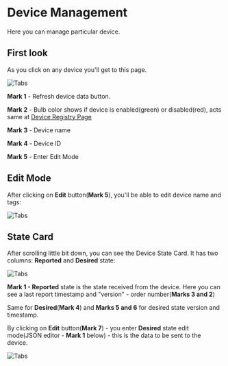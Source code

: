 # Device Management

Here you can manage particular device.

## First look

As you click on any device you'll get to this page.

![Tabs](Images/device-registry/base.jpg?raw=true)

**Mark 1** - Refresh device data button.

**Mark 2** - Bulb color shows if device is enabled(green) or disabled(red), acts same at [Device Registry Page](Devices-Registry-Management-Page.md)

**Mark 3** - Device name

**Mark 4** - Device ID

**Mark 5** - Enter Edit Mode

## Edit Mode

After clicking on **Edit** button(**Mark 5**), you'll be able to edit device name and tags:

![Tabs](Images/device-registry/edit-mode.jpg?raw=true)


## State Card

After scrolling little bit down, you can see the Device State Card. It has two columns: **Reported** and **Desired** state:

![Tabs](Images/device-registry/state-base.jpg?raw=true)

**Mark 1 - Reported** state is the state received from the device.
Here you can see a last report timestamp and "version" - order number(**Marks 3 and 2**)

Same for **Desired**(**Mark 4**) and **Marks 5 and 6** for desired state version and timestamp.

By clicking on **Edit** button(**Mark 7**) - you enter **Desired** state edit mode(JSON editor - **Mark 1** below) - this is the data to be sent to the device.

![Tabs](Images/device-registry/state-edit-mode.jpg?raw=true)